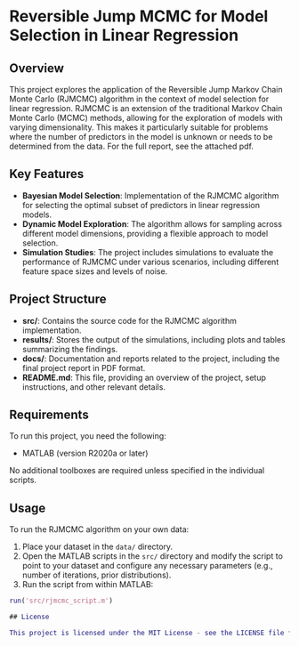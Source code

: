 # Reversible Jump MCMC for Model Selection in Linear Regression

## Overview

This project explores the application of the Reversible Jump Markov Chain Monte Carlo (RJMCMC) algorithm in the context of model selection for linear regression. RJMCMC is an extension of the traditional Markov Chain Monte Carlo (MCMC) methods, allowing for the exploration of models with varying dimensionality. This makes it particularly suitable for problems where the number of predictors in the model is unknown or needs to be determined from the data. For the full report, see the attached pdf.

## Key Features

- **Bayesian Model Selection**: Implementation of the RJMCMC algorithm for selecting the optimal subset of predictors in linear regression models.
- **Dynamic Model Exploration**: The algorithm allows for sampling across different model dimensions, providing a flexible approach to model selection.
- **Simulation Studies**: The project includes simulations to evaluate the performance of RJMCMC under various scenarios, including different feature space sizes and levels of noise.

## Project Structure

- **src/**: Contains the source code for the RJMCMC algorithm implementation.
- **results/**: Stores the output of the simulations, including plots and tables summarizing the findings.
- **docs/**: Documentation and reports related to the project, including the final project report in PDF format.
- **README.md**: This file, providing an overview of the project, setup instructions, and other relevant details.

## Requirements

To run this project, you need the following:

- MATLAB (version R2020a or later)

No additional toolboxes are required unless specified in the individual scripts.

## Usage

To run the RJMCMC algorithm on your own data:

1. Place your dataset in the `data/` directory.
2. Open the MATLAB scripts in the `src/` directory and modify the script to point to your dataset and configure any necessary parameters (e.g., number of iterations, prior distributions).
3. Run the script from within MATLAB:

```matlab
run('src/rjmcmc_script.m')

## License

This project is licensed under the MIT License - see the LICENSE file for details.
